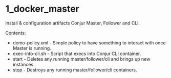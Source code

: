 # 1_docker_master

Install & configuration artifacts Conjur Master, Follower and CLI.

Contents:
 - demo-policy.xml - Simple policy to have something to interact with once Master is running.
 - exec-into-cli.sh - Script that execs into Conjur CLI container.
 - start - Deletes any running master/follower/cli and brings up new instances.
 - stop - Destroys any running master/follower/cli containers.
